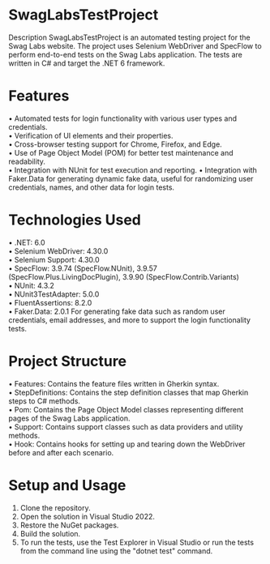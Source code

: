# SwagLabsTestProject
Description
SwagLabsTestProject is an automated testing project for the Swag Labs website. The project uses Selenium WebDriver and SpecFlow to perform end-to-end tests on the Swag Labs application. The tests are written in C# and target the .NET 6 framework.
# Features
•	Automated tests for login functionality with various user types and credentials.  
•	Verification of UI elements and their properties.  
•	Cross-browser testing support for Chrome, Firefox, and Edge.  
•	Use of Page Object Model (POM) for better test maintenance and readability.  
•	Integration with NUnit for test execution and reporting. 
•	Integration with Faker.Data for generating dynamic fake data, useful for randomizing user credentials, names, and other data for login tests.  
# Technologies Used
•	.NET: 6.0  
•	Selenium WebDriver: 4.30.0  
•	Selenium Support: 4.30.0  
•	SpecFlow: 3.9.74 (SpecFlow.NUnit), 3.9.57 (SpecFlow.Plus.LivingDocPlugin), 3.9.90 (SpecFlow.Contrib.Variants)  
•	NUnit: 4.3.2  
•	NUnit3TestAdapter: 5.0.0  
•	FluentAssertions: 8.2.0   
•	Faker.Data: 2.0.1 For generating fake data such as random user credentials, email addresses, and more to support the login functionality tests.  
# Project Structure  
•	Features: Contains the feature files written in Gherkin syntax.  
•	StepDefinitions: Contains the step definition classes that map Gherkin steps to C# methods.  
•	Pom: Contains the Page Object Model classes representing different pages of the Swag Labs application.  
•	Support: Contains support classes such as data providers and utility methods.  
•	Hook: Contains hooks for setting up and tearing down the WebDriver before and after each scenario.  
# Setup and Usage
1.	Clone the repository.
2.	Open the solution in Visual Studio 2022.
3.	Restore the NuGet packages.
4.	Build the solution.
5.	To run the tests, use the Test Explorer in Visual Studio or run the tests from the command line using the "dotnet test" command.

